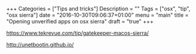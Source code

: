 +++
Categories = ["Tips and tricks"]
Description = ""
Tags = ["osx", "tip", "osx sierra"]
date = "2016-10-30T09:06:37+01:00"
menu = "main"
title = "Opening unverified apps on osx sierra"
draft = "true"
+++




https://www.tekrevue.com/tip/gatekeeper-macos-sierra/

http://unetbootin.github.io/
